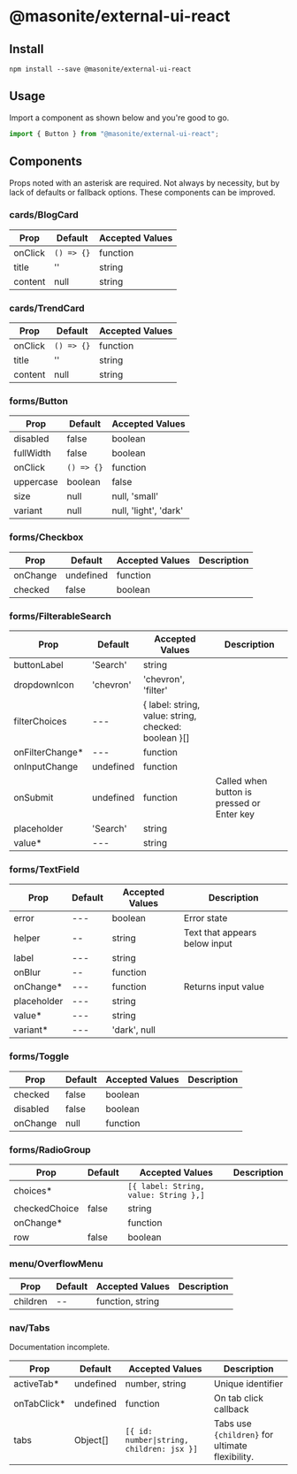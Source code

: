 # @masonite/external-ui-react

## Install

```shell
npm install --save @masonite/external-ui-react
```

## Usage

Import a component as shown below and you're good to go.

```js
import { Button } from "@masonite/external-ui-react";
```

## Components

Props noted with an asterisk are required. Not always by necessity, but by lack of defaults or fallback options. These components can be improved.

### cards/BlogCard

| Prop    | Default    | Accepted Values |
| ------- | ---------- | --------------- |
| onClick | `() => {}` | function        |
| title   | ''         | string          |
| content | null       | string          |

### cards/TrendCard

| Prop    | Default    | Accepted Values |
| ------- | ---------- | --------------- |
| onClick | `() => {}` | function        |
| title   | ''         | string          |
| content | null       | string          |

### forms/Button

| Prop      | Default    | Accepted Values       |
| --------- | ---------- | --------------------- |
| disabled  | false      | boolean               |
| fullWidth | false      | boolean               |
| onClick   | `() => {}` | function              |
| uppercase | boolean    | false                 |
| size      | null       | null, 'small'         |
| variant   | null       | null, 'light', 'dark' |

### forms/Checkbox

| Prop     | Default   | Accepted Values | Description |
| -------- | --------- | --------------- | ----------- |
| onChange | undefined | function        |             |
| checked  | false     | boolean         |             |

### forms/FilterableSearch

| Prop             | Default   | Accepted Values                                      | Description                                |
| ---------------- | --------- | ---------------------------------------------------- | ------------------------------------------ |
| buttonLabel      | 'Search'  | string                                               |                                            |
| dropdownIcon     | 'chevron' | 'chevron', 'filter'                                  |                                            |
| filterChoices    | ---       | { label: string, value: string, checked: boolean }[] |                                            |
| onFilterChange\* | ---       | function                                             |                                            |
| onInputChange    | undefined | function                                             |                                            |
| onSubmit         | undefined | function                                             | Called when button is pressed or Enter key |
| placeholder      | 'Search'  | string                                               |                                            |
| value\*          | ---       | string                                               |                                            |

### forms/TextField

| Prop        | Default | Accepted Values | Description                   |
| ----------- | ------- | --------------- | ----------------------------- |
| error       | ---     | boolean         | Error state                   |
| helper      | --      | string          | Text that appears below input |
| label       | ---     | string          |                               |
| onBlur      | --      | function        |                               |
| onChange\*  | ---     | function        | Returns input value           |
| placeholder | ---     | string          |                               |
| value\*     | ---     | string          |                               |
| variant\*   | ---     | 'dark', null    |                               |

### forms/Toggle

| Prop     | Default | Accepted Values | Description |
| -------- | ------- | --------------- | ----------- |
| checked  | false   | boolean         |             |
| disabled | false   | boolean         |             |
| onChange | null    | function        |             |

### forms/RadioGroup

| Prop          | Default | Accepted Values                       | Description |
| ------------- | ------- | ------------------------------------- | ----------- |
| choices\*     |         | `[{ label: String, value: String },]` |             |
| checkedChoice | false   | string                                |             |
| onChange\*    |         | function                              |             |
| row           | false   | boolean                               |             |

### menu/OverflowMenu

| Prop     | Default | Accepted Values  | Description |
| -------- | ------- | ---------------- | ----------- |
| children | --      | function, string |             |

### nav/Tabs

Documentation incomplete.

| Prop         | Default   | Accepted Values                           | Description                                     |
| ------------ | --------- | ----------------------------------------- | ----------------------------------------------- |
| activeTab\*  | undefined | number, string                            | Unique identifier                               |
| onTabClick\* | undefined | function                                  | On tab click callback                           |
| tabs         | Object[]  | `[{ id: number\|string, children: jsx }]` | Tabs use `{children}` for ultimate flexibility. |

